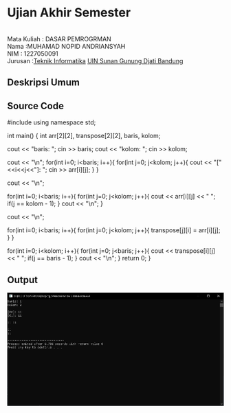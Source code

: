 # Ujian Akhir Semester 
<br>Mata Kuliah 	: DASAR PEMROGRMAN
<br>Nama :MUHAMAD NOPID ANDRIANSYAH
<br>NIM		:	1227050091
<br>Jurusan		:[Teknik Informatika](http://if.uinsgd.ac.id/) [UIN Sunan Gunung Djati Bandung](https://uinsgd.ac.id/) 

## Deskripsi Umum

## Source Code
#include <iostream>
using namespace std;

int main()
{
 int arr[2][2], transpose[2][2], baris, kolom;
 
 cout << "baris: "; cin >> baris;
 cout << "kolom: "; cin >> kolom;
 
 cout << "\n";
 for(int i=0; i<baris; i++){
  for(int j=0; j<kolom; j++){
   cout << "["<<i<<j<<"]: ";
   	cin >> arr[i][j];
  }
 }
 
 cout << "\n";
 
 for(int i=0; i<baris; i++){
  for(int j=0; j<kolom; j++){
   cout << arr[i][j] << " ";
   if(j == kolom - 1);
  }
  cout << "\n";
 }
 
 cout << "\n";
 
 for(int i=0; i<baris; i++){
  for(int j=0; j<kolom; j++){
   transpose[j][i] = arr[i][j];
  }
 }
 
 for(int i=0; i<kolom; i++){
  for(int j=0; j<baris; j++){
   cout << transpose[i][j] << " ";
   if(j == baris - 1);
  }
  cout << "\n";
 }
  return 0;
}

## Output
<img src="Output 1.1.png">
